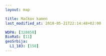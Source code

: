 ```yaml
---
layout: map

title: Mačkov kamen
last_modified_at: 2018-05-21T22:14:48+02:00

WDPA: [328858]
BioRaS: [11]
geoSrbija:
  L1_183: [158]
---
```

